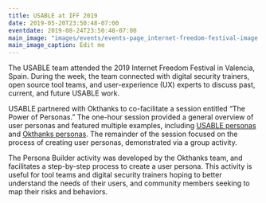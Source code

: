```yaml
---
title: USABLE at IFF 2019
date: 2019-05-20T23:50:48-07:00
eventdate: 2019-08-24T23:50:48-07:00
main_image: "images/events/events-page_internet-freedom-festival-image.jpg"
main_image_caption: Edit me
---
```


The USABLE team attended the 2019 Internet Freedom Festival in Valencia, Spain. During the week, the team connected with digital security trainers, open source tool teams, and user-experience (UX) experts to discuss past, current, and future USABLE work.

USABLE partnered with Okthanks to co-facilitate a session entitled “The Power of Personas.” The one-hour session provided a general overview of user personas and featured multiple examples, including [USABLE personas](https://usable.tools/personas) and [Okthanks personas](https://okthanks.com/blog/peronaslatin-america). The remainder of the session focused on the process of creating user personas, demonstrated via a group activity.

The Persona Builder activity was developed by the Okthanks team, and facilitates a step-by-step process to create a user persona. This activity is useful for tool teams and digital security trainers hoping to better understand the needs of their users, and community members seeking to map their risks and behaviors.
